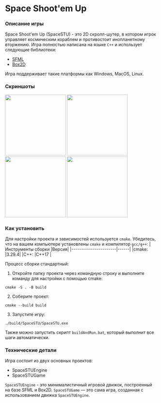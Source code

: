 # Space Shoot'em Up

### Описание игры

Space Shoot'em Up (SpaceSTU) - это 2D скролл-шутер, в котором игрок управляет космическим кораблем и противостоит инопланетному вторжению.
Игра полностью написана на языке ```C++``` и использует следующие библиотеки:
* [SFML](https://www.sfml-dev.org/) 
* [Box2D](https://box2d.org/)

Игра поддерживает такие платформы как Windows, MacOS, Linux.

### Скриншоты

<image src="screenshots/1.png" width=200> <image src="screenshots/2.png" width=200>
<image src="screenshots/3.png" width=200> <image src="screenshots/4.png" width=200>

### Как установить
Для настройки проекта и зависимостей используется ```cmake```.  Убедитесь, что на вашем компьютере установлены ```cmake``` и компилятор ```gcc/g++```:
|Инструменты сборки   	|Версия|
|-----------------------|------|
|cmake:       			|3.29.4|
|C++:        			|C++17 |

Процесс сборки стандартный:

1. Откройте папку проекта через командную строку и выполните команду для настройки с помощью cmake:
```
cmake -S . -B build
```
2. Соберите проект:
```
cmake --build build
```
3. Запустите игру:
```
./build/SpaceSTU/SpaceSTU.exe
```
Также можно запустить скрипт ```buildAndRun.bat```, который выполнит все шаги автоматически.

### Технические детали

Игра состоит из двух основных проектов:

* SpaceSTUEngine
* SpaceSTUGame

```SpaceSTUEngine``` - это минималистичный игровой движок, построенный на базе SFML и Box2D.
```SpaceSTUGame``` — это сама игра, созданная с использованием движка ```SpaceSTUEngine```.
